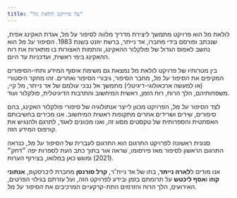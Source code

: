 ```yaml
---
title: "על פרויקט לולאת מל"
---
```


לולאת מל הוא פרויקט מתמשך ליצירת מדריך מלווה לסיפור על מל, אגדת האקינג אפית, שנכתב ופורסם בידי מחברו, אד נייתר, ברשת יוזנט בשנת 1983. _הסיפור על מל_ הוא נחשב לאפוס הגדול של פולקלור ההאקינג, והתמות האצורות בו מתארות את רוח ההאקינג בימי ראשית, ועדכניות עד היום.

בין מטרותיו של פרויקט לולאת מל נמצאת גם משימת איסוף המידע ותתי-הסיפורים המקיפים את _הסיפור על מל_, מחבר הסיפור, גיבורי הסיפור ואחרים. זהו מחקר היסטורי (או למעשה ארכאולוגי-דיגיטלי) מתמשך אל נבכי עולמם של אד נייתר, מל קיי, משפחותיהם, הלך הרוח, רוח הזמן, ראשית המיחשוב והתרבות הדיגיטלית, פולקלור ועוד.

לצד _הסיפור על מל_, הפרויקט מכוון לייצר אנתולוגיה של סיפורי פולקלור האקינג, בהם סיפורים, שירים ושרידים אחרים מתקופות ראשית המיחשוב. אנו מכירים בחשיבותם האסתטית והספרותית של טקסטים מסוג זה, ואנו מכוונים לאגד, לתרגם ולהנגיש את קורפוס המידע הזה.

סנונית ראשונה לפרויקט התרגום הוא התרגום לעברית של _הסיפור על מל_, כנראה התרגום הראשון לסיפור מאז פירסומו, שראה אור בתוך כתב העת לספרות יפה ״דחק״ (2021) ומוגש כאן במלואו, בצירוף הערות.

אנו מודים ל**לארה נייתר**, בתו של אד ניית׳ר, **קרל סורנסן** מחברת _ליברסקופ_, **אנתוני קוזו** ו**אסף ליכטש** על תרומתם בזמן ובידע לפרויקט הזה, ועל עזרתם בגילוי הפרטים, האירועים, הלך הרוח והזרמים התת-קרקעיים המרכיבים את _הסיפור על מל_.
